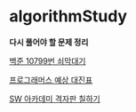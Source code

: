 # algorithmStudy
**다시 풀어야 할 문제 정리**

[백준 10799번 쇠막대기](https://www.acmicpc.net/problem/10799)

[프로그래머스 예상 대진표](https://school.programmers.co.kr/learn/courses/30/lessons/12985)

[SW 아카데미 격자판 칠하기](https://swexpertacademy.com/main/code/problem/problemDetail.do?contestProbId=AYEXgKnKKg0DFARx)
